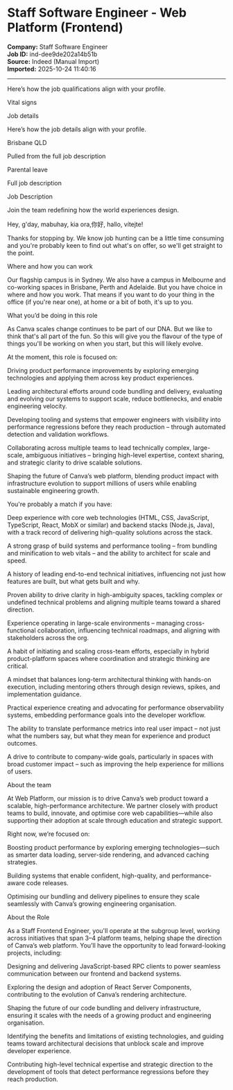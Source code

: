 # Staff Software Engineer - Web Platform (Frontend)

**Company:** Staff Software Engineer  
**Job ID:** ind-dee9de202a14b51b  
**Source:** Indeed (Manual Import)  
**Imported:** 2025-10-24 11:40:16

---

Here’s how the job qualifications align with your profile.

Vital signs

Job details

Here’s how the job details align with your profile.

Brisbane QLD

Pulled from the full job description

Parental leave

Full job description

Job Description

Join the team redefining how the world experiences design.

Hey, g'day, mabuhay, kia ora,你好, hallo, vítejte!

Thanks for stopping by. We know job hunting can be a little time consuming and you're probably keen to find out what's on offer, so we'll get straight to the point.

Where and how you can work

Our flagship campus is in Sydney. We also have a campus in Melbourne and co-working spaces in Brisbane, Perth and Adelaide. But you have choice in where and how you work. That means if you want to do your thing in the office (if you're near one), at home or a bit of both, it's up to you.

What you’d be doing in this role

As Canva scales change continues to be part of our DNA. But we like to think that's all part of the fun. So this will give you the flavour of the type of things you'll be working on when you start, but this will likely evolve.

At the moment, this role is focused on:

Driving product performance improvements by exploring emerging technologies and applying them across key product experiences.

Leading architectural efforts around code bundling and delivery, evaluating and evolving our systems to support scale, reduce bottlenecks, and enable engineering velocity.

Developing tooling and systems that empower engineers with visibility into performance regressions before they reach production – through automated detection and validation workflows.

Collaborating across multiple teams to lead technically complex, large-scale, ambiguous initiatives – bringing high-level expertise, context sharing, and strategic clarity to drive scalable solutions.

Shaping the future of Canva’s web platform, blending product impact with infrastructure evolution to support millions of users while enabling sustainable engineering growth.

You're probably a match if you have:

Deep experience with core web technologies (HTML, CSS, JavaScript, TypeScript, React, MobX or similar) and backend stacks (Node.js, Java), with a track record of delivering high-quality solutions across the stack.

A strong grasp of build systems and performance tooling – from bundling and minification to web vitals – and the ability to architect for scale and speed.

A history of leading end-to-end technical initiatives, influencing not just how features are built, but what gets built and why.

Proven ability to drive clarity in high-ambiguity spaces, tackling complex or undefined technical problems and aligning multiple teams toward a shared direction.

Experience operating in large-scale environments – managing cross-functional collaboration, influencing technical roadmaps, and aligning with stakeholders across the org.

A habit of initiating and scaling cross-team efforts, especially in hybrid product-platform spaces where coordination and strategic thinking are critical.

A mindset that balances long-term architectural thinking with hands-on execution, including mentoring others through design reviews, spikes, and implementation guidance.

Practical experience creating and advocating for performance observability systems, embedding performance goals into the developer workflow.

The ability to translate performance metrics into real user impact – not just what the numbers say, but what they mean for experience and product outcomes.

A drive to contribute to company-wide goals, particularly in spaces with broad customer impact – such as improving the help experience for millions of users.

About the team

At Web Platform, our mission is to drive Canva’s web product toward a scalable, high-performance architecture. We partner closely with product teams to build, innovate, and optimise core web capabilities—while also supporting their adoption at scale through education and strategic support.

Right now, we’re focused on:

Boosting product performance by exploring emerging technologies—such as smarter data loading, server-side rendering, and advanced caching strategies.

Building systems that enable confident, high-quality, and performance-aware code releases.

Optimising our bundling and delivery pipelines to ensure they scale seamlessly with Canva’s growing engineering organisation.

About the Role

As a Staff Frontend Engineer, you'll operate at the subgroup level, working across initiatives that span 3–4 platform teams, helping shape the direction of Canva’s web platform. You’ll have the opportunity to lead forward-looking projects, including:

Designing and delivering JavaScript-based RPC clients to power seamless communication between our frontend and backend systems.

Exploring the design and adoption of React Server Components, contributing to the evolution of Canva’s rendering architecture.

Shaping the future of our code bundling and delivery infrastructure, ensuring it scales with the needs of a growing product and engineering organisation.

Identifying the benefits and limitations of existing technologies, and guiding teams toward architectural decisions that unblock scale and improve developer experience.

Contributing high-level technical expertise and strategic direction to the development of tools that detect performance regressions before they reach production.
